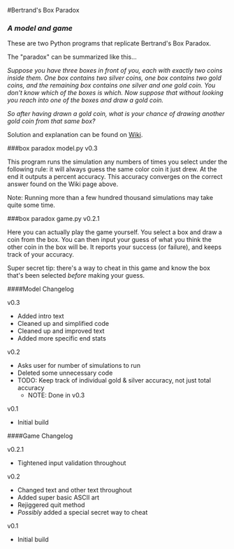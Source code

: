 #Bertrand's Box Paradox
### *A model and game*

These are two Python programs that replicate Bertrand's Box Paradox.

The "paradox" can be summarized like this...

*Suppose you have three boxes in front of you, each with exactly two coins inside them. One box contains two silver coins, one box contains two gold coins, and the remaining box contains one silver and one gold coin. You don't know which of the boxes is which. Now suppose that without looking you reach into one of the boxes and draw a gold coin.*

*So after having drawn a gold coin, what is your chance of drawing another gold coin from that same box?*

Solution and explanation can be found on [Wiki](https://en.wikipedia.org/wiki/Bertrand%27s_box_paradox).

###box paradox model.py v0.3

This program runs the simulation any numbers of times you select under the following rule: it will always guess the same color coin it just drew. At the end it outputs a percent accuracy. This accuracy converges on the correct answer found on the Wiki page above.

Note: Running more than a few hundred thousand simulations may take quite some time.

###box paradox game.py v0.2.1

Here you can actually play the game yourself. You select a box and draw a coin from the box. You can then input your guess of what you think the other coin in the box will be. It reports your success (or failure), and keeps track of your accuracy.

Super secret tip: there's a way to cheat in this game and know the box that's been selected *before* making your guess.

####Model Changelog

v0.3
* Added intro text
* Cleaned up and simplified code
* Cleaned up and improved text
* Added more specific end stats

v0.2
* Asks user for number of simulations to run
* Deleted some unnecessary code
* TODO: Keep track of individual gold & silver accuracy, not just total accuracy
  * NOTE: Done in v0.3

v0.1
* Initial build

####Game Changelog

v0.2.1
* Tightened input validation throughout

v0.2
* Changed text and other text throughout
* Added super basic ASCII art
* Rejiggered quit method
* *Possibly* added a special secret way to cheat

v0.1
* Initial build
